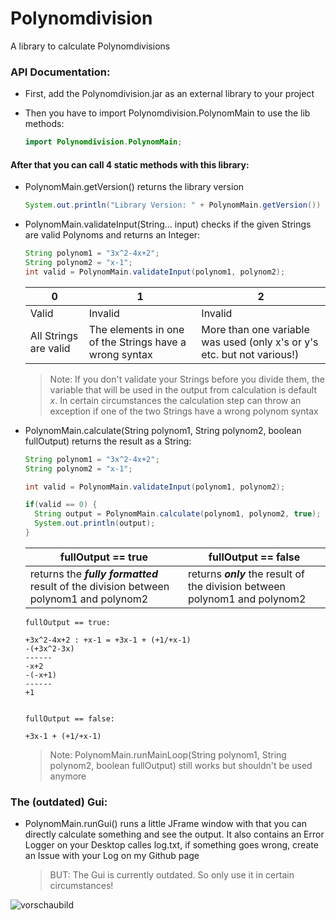 # Polynomdivision
A library to calculate Polynomdivisions

### API Documentation:
- First, add the Polynomdivision.jar as an external library to your project
- Then you have to import Polynomdivision.PolynomMain to use the lib methods:

  ```Java
  import Polynomdivision.PolynomMain;
  ```
 #### After that you can call 4 static methods with this library:
  - PolynomMain.getVersion() returns the library version
  
    ```Java
    System.out.println("Library Version: " + PolynomMain.getVersion())
    ```
  - PolynomMain.validateInput(String... input) checks if the given Strings are valid Polynoms and returns an Integer:
  
    ```Java
    String polynom1 = "3x^2-4x+2";
    String polynom2 = "x-1";
    int valid = PolynomMain.validateInput(polynom1, polynom2);
    ```
     | 0 | 1 | 2 |
     |---|---|---|
     |Valid|Invalid|Invalid|
     |All Strings are valid|The elements in one of the Strings have a wrong syntax|More than one variable was used (only x's or y's etc. but not various!)|
     > Note: If you don't validate your Strings before you divide them, the variable that will be used in the output from calculation is default *x*. In certain circumstances the calculation step can throw an exception if one of the two Strings have a wrong polynom syntax
  - PolynomMain.calculate(String polynom1, String polynom2, boolean fullOutput) returns the result as a String: 
  
    ```Java
    String polynom1 = "3x^2-4x+2";
    String polynom2 = "x-1";
    
    int valid = PolynomMain.validateInput(polynom1, polynom2);
    
    if(valid == 0) {
      String output = PolynomMain.calculate(polynom1, polynom2, true);
      System.out.println(output);
    }
    ```
    |fullOutput == true|fullOutput == false|
    |---|---|
    |returns the ***fully formatted*** result of the division between polynom1 and polynom2|returns ***only*** the result of the division between polynom1 and polynom2|
    
     ```
     fullOutput == true:
     
     +3x^2-4x+2 : +x-1 = +3x-1 + (+1/+x-1)
     -(+3x^2-3x)
     ------
     -x+2
     -(-x+1)
     ------
     +1
     
     
     fullOutput == false:
     
     +3x-1 + (+1/+x-1)
    
     ```
    
    > Note: PolynomMain.runMainLoop(String polynom1, String polynom2, boolean fullOutput) still works but shouldn't be used anymore



### The (outdated) Gui:

  - PolynomMain.runGui() runs a little JFrame window with that you can directly calculate something and see the output.
    It also contains an Error Logger on your Desktop calles log.txt, if something goes wrong, create an Issue with your Log on my Github page
    > BUT: The Gui is currently outdated. So only use it in certain circumstances!

![vorschaubild](https://cloud.githubusercontent.com/assets/21976072/23831925/18405f00-072b-11e7-9927-9d69af3327f8.png)
